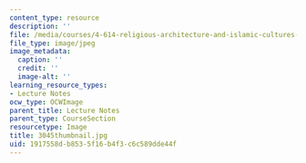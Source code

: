 ```yaml
---
content_type: resource
description: ''
file: /media/courses/4-614-religious-architecture-and-islamic-cultures-fall-2002/1917558db8535f16b4f3c6c589dde44f_3045thumbnail.jpg
file_type: image/jpeg
image_metadata:
  caption: ''
  credit: ''
  image-alt: ''
learning_resource_types:
- Lecture Notes
ocw_type: OCWImage
parent_title: Lecture Notes
parent_type: CourseSection
resourcetype: Image
title: 3045thumbnail.jpg
uid: 1917558d-b853-5f16-b4f3-c6c589dde44f
---
```

